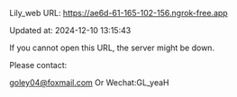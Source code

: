 Lily_web URL: https://ae6d-61-165-102-156.ngrok-free.app

Updated at: 2024-12-10 13:15:43

If you cannot open this URL, the server might be down.

Please contact: 

goley04@foxmail.com Or Wechat:GL_yeaH